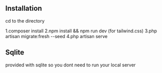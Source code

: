 

## Installation

cd to the directory

1.composer install
2.npm install && npm run dev (for tailwind.css)
3.php artisan migrate:fresh --seed
4.php artisan serve




## Sqlite

provided with sqlite so you dont need to run your local server
